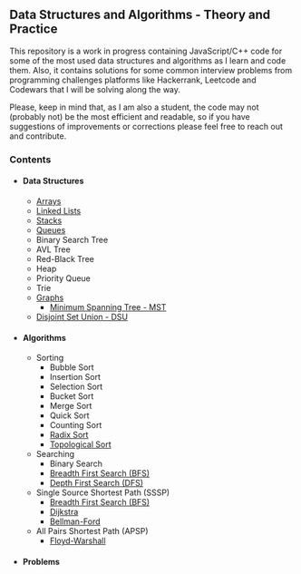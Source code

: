 ## Data Structures and Algorithms - Theory and Practice

This repository is a work in progress containing JavaScript/C++ code for some of the most used data structures and algorithms as I learn and code them. Also, it contains solutions for some common interview problems from programming challenges platforms like Hackerrank, Leetcode and Codewars that I will be solving along the way.

Please, keep in mind that, as I am also a student, the code may not (probably not) be the most efficient and readable, so if you have suggestions of improvements or corrections please feel free to reach out and contribute.

### Contents

- #### Data Structures
  - [Arrays](DataStructures/Array/README.md)
  - [Linked Lists](DataStructures/Linked%20List/README.md)
  - [Stacks](DataStructures/Stack/README.md)
  - [Queues](DataStructures/Queue/README.md)
  - Binary Search Tree
  - AVL Tree
  - Red-Black Tree
  - Heap
  - Priority Queue
  - Trie
  - [Graphs](DataStructures/Graphs/README.md)
    - [Minimum Spanning Tree - MST](/DataStructures/Graphs/Minimum%20Spanning%20Tree/README.md)
  - [Disjoint Set Union - DSU](/DataStructures/Disjoint%20Set/README.md)
- #### Algorithms
  - Sorting
    - Bubble Sort
    - Insertion Sort
    - Selection Sort
    - Bucket Sort
    - Merge Sort
    - Quick Sort
    - Counting Sort
    - [Radix Sort](Algorithms/Sorting/Radix%20Sort/README.md)
    - [Topological Sort](Algorithms/Sorting/Topological%20Sort/README.md)
  - Searching
    - Binary Search
    - [Breadth First Search (BFS)](Algorithms/Searching/Breadth%20First%20Search/README.md)
    - [Depth First Search (DFS)](Algorithms/Searching/Depth%20First%20Search/README.md)
  - Single Source Shortest Path (SSSP)
    - [Breadth First Search (BFS)](Algorithms/Shortest%20Path/Breadth%20First%20Search/README.md)
    - [Dijkstra](Algorithms/Shortest%20Path/Dijkstra/README.md)
    - [Bellman-Ford](Algorithms/Shortest%20Path/Bellman%20Ford/README.md)
  - All Pairs Shortest Path (APSP)
    - [Floyd-Warshall](Algorithms/Shortest%20Path/Floyd-Warshall/README.md)
- #### Problems
